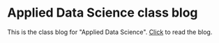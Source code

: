 Applied Data Science class blog
======
This is the class blog for "Applied Data Science". [Click](http://TZstatsADS.github.io) to read the blog. 